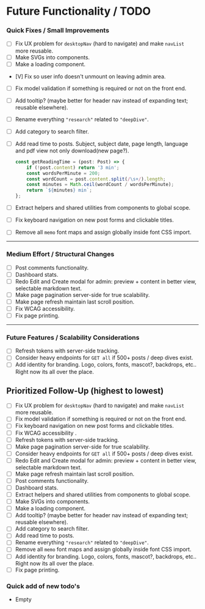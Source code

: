 # Future Functionality / TODO

### **Quick Fixes / Small Improvements**

* [ ] Fix UX problem for `desktopNav` (hard to navigate) and make `navList` more reusable.
* [ ] Make SVGs into components.
* [ ] Make a loading component.
* [V] Fix so user info doesn't unmount on leaving admin area.
* [ ] Fix model validation if something is required or not on the front end.
* [ ] Add tooltip? (maybe better for header nav instead of expanding text; reusable elsewhere).
* [ ] Rename everything `"research"` related to `"deepDive"`.
* [ ] Add category to search filter.
* [ ] Add read time to posts. Subject, subject date, page length, language and pdf view not only download(new page?).

  ```ts
  const getReadingTime = (post: Post) => {
      if (!post.content) return '3 min';
      const wordsPerMinute = 200;
      const wordCount = post.content.split(/\s+/).length;
      const minutes = Math.ceil(wordCount / wordsPerMinute);
      return `${minutes} min`;
  };
  ```
* [ ] Extract helpers and shared utilities from components to global scope.
* [ ] Fix keyboard navigation on new post forms and clickable titles.
* [ ] Remove all `memo` font maps and assign globally inside font CSS import.

---

### **Medium Effort / Structural Changes**

* [ ] Post comments functionality.
* [ ] Dashboard stats.
* [ ] Redo Edit and Create modal for admin: preview + content in better view, selectable markdown text.
* [ ] Make page pagination server-side for true scalability.
* [ ] Make page refresh maintain last scroll position.
* [ ] Fix WCAG accessibility.
* [ ] Fix page printing.

---

### **Future Features / Scalability Considerations**

* [ ] Refresh tokens with server-side tracking.
* [ ] Consider heavy endpoints for `GET all` if 500+ posts / deep dives exist.
* [ ] Add identity for branding. Logo, colors, fonts, mascot?, backdrops, etc.. Right now its all over the place.

## Prioritized Follow-Up (highest to lowest)

* [ ] Fix UX problem for `desktopNav` (hard to navigate) and make `navList` more reusable.
* [ ] Fix model validation if something is required or not on the front end.
* [ ] Fix keyboard navigation on new post forms and clickable titles.
* [ ] Fix WCAG accessibility .
* [ ] Refresh tokens with server-side tracking.
* [ ] Make page pagination server-side for true scalability.
* [ ] Consider heavy endpoints for `GET all` if 500+ posts / deep dives exist.
* [ ] Redo Edit and Create modal for admin: preview + content in better view, selectable markdown text.
* [ ] Make page refresh maintain last scroll position.
* [ ] Post comments functionality.
* [ ] Dashboard stats.
* [ ] Extract helpers and shared utilities from components to global scope.
* [ ] Make SVGs into components.
* [ ] Make a loading component.
* [ ] Add tooltip? (maybe better for header nav instead of expanding text; reusable elsewhere).
* [ ] Add category to search filter.
* [ ] Add read time to posts.
* [ ] Rename everything `"research"` related to `"deepDive"`.
* [ ] Remove all `memo` font maps and assign globally inside font CSS import.
* [ ] Add identity for branding. Logo, colors, fonts, mascot?, backdrops, etc.. Right now its all over the place.
* [ ] Fix page printing.

### Quick add of new todo's
* Empty
